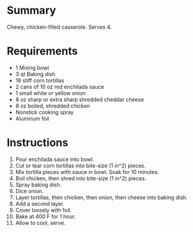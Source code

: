 # Summary

Chewy, chicken-filled casserole. Serves 4.

# Requirements

* 1 Mixing bowl
* 3 qt Baking dish
* 18 stiff corn tortillas
* 2 cans of 10 oz red enchilada sauce
* 1 small white or yellow onion
* 8 oz sharp or extra sharp shredded cheddar cheese
* 8 oz boiled, shredded chicken
* Nonstick cooking spray
* Aluminum foil

# Instructions

1. Pour enchilada sauce into bowl.
2. Cut or tear corn tortillas into bite-size (1 in^2) pieces.
3. Mix tortilla pieces with sauce in bowl. Soak for 10 minutes.
4. Boil chicken, then shred into bite-size (1 in^2) pieces.
5. Spray baking dish.
6. Dice onion.
7. Layer tortillas, then chicken, then onion, then cheese into baking dish.
8. Add a second layer.
9. Cover loosely with foil.
10. Bake at 400 F for 1 hour.
11. Allow to cool, serve.
